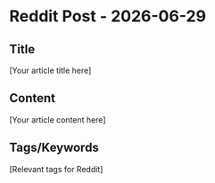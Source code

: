 # Reddit Post - 2026-06-29

## Title
[Your article title here]

## Content
[Your article content here]

## Tags/Keywords
[Relevant tags for Reddit]
